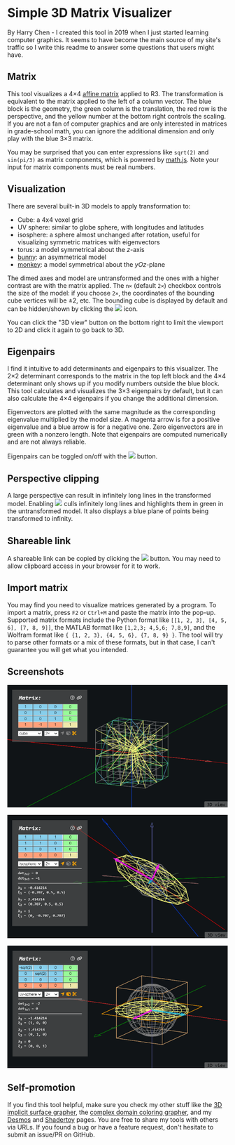 # Simple 3D Matrix Visualizer

By Harry Chen - I created this tool in 2019 when I just started learning computer graphics. It seems to have become the main source of my site's traffic so I write this readme to answer some questions that users might have.

## Matrix

This tool visualizes a 4×4 [affine matrix](https://en.wikipedia.org/wiki/Transformation_matrix#Affine_transformations) applied to R3. The transformation is equivalent to the matrix applied to the left of a column vector. The blue block is the geometry, the green column is the translation, the red row is the perspective, and the yellow number at the bottom right controls the scaling. If you are not a fan of computer graphics and are only interested in matrices in grade-school math, you can ignore the additional dimension and only play with the blue 3×3 matrix.

You may be surprised that you can enter expressions like `sqrt(2)` and `sin(pi/3)` as matrix components, which is powered by [math.js](https://mathjs.org/). Note your input for matrix components must be real numbers.

## Visualization

There are several built-in 3D models to apply transformation to:
 - Cube: a 4x4 voxel grid
 - UV sphere: similar to globe sphere, with longitudes and latitudes
 - isosphere: a sphere almost unchanged after rotation, useful for visualizing symmetric matrices with eigenvectors
 - torus: a model symmetrical about the *z*-axis
 - [bunny](https://en.wikipedia.org/wiki/Stanford_bunny): an asymmetrical model
 - [monkey](https://docs.blender.org/manual/en/latest/modeling/meshes/primitives.html#monkey): a model symmetrical about the *yOz*-plane

The dimed axes and model are untransformed and the ones with a higher contrast are with the matrix applied. The `n×` (default `2×`) checkbox controls the size of the model: if you choose `2×`, the coordinates of the bounding cube vertices will be ±2, etc. The bounding cube is displayed by default and can be hidden/shown by clicking the <img src="https://raw.githubusercontent.com/FortAwesome/Font-Awesome/6.x/svgs/solid/cube.svg" width="16"/> icon.

You can click the "3D view" button on the bottom right to limit the viewport to 2D and click it again to go back to 3D.

## Eigenpairs

I find it intuitive to add determinants and eigenpairs to this visualizer. The 2×2 determinant corresponds to the matrix in the top left block and the 4×4 determinant only shows up if you modify numbers outside the blue block. This tool calculates and visualizes the 3×3 eigenpairs by default, but it can also calculate the 4×4 eigenpairs if you change the additional dimension.

Eigenvectors are plotted with the same magnitude as the corresponding eigenvalue multiplied by the model size. A magenta arrow is for a positive eigenvalue and a blue arrow is for a negative one. Zero eigenvectors are in green with a nonzero length. Note that eigenpairs are computed numerically and are not always reliable.

Eigenpairs can be toggled on/off with the <img src="https://raw.githubusercontent.com/FortAwesome/Font-Awesome/6.x/svgs/solid/location-arrow.svg" width="16"/> button.

## Perspective clipping

A large perspective can result in infinitely long lines in the transformed model. Enabling <img src="https://raw.githubusercontent.com/FortAwesome/Font-Awesome/6.x/svgs/solid/scissors.svg" width="16"/> culls infinitely long lines and highlights them in green in the untransformed model. It also displays a blue plane of points being transformed to infinity.

## Shareable link

A shareable link can be copied by clicking the <img src="https://raw.githubusercontent.com/FortAwesome/Font-Awesome/6.x/svgs/solid/link.svg" width="16"/> button. You may need to allow clipboard access in your browser for it to work.

## Import matrix

You may find you need to visualize matrices generated by a program. To import a matrix, press `F2` or `Ctrl+M` and paste the matrix into the pop-up. Supported matrix formats include the Python format like `[[1, 2, 3], [4, 5, 6], [7, 8, 9]]`, the MATLAB format like `[1,2,3; 4,5,6; 7,8,9]`, and the Wolfram format like `{ {1, 2, 3}, {4, 5, 6}, {7, 8, 9} }`. The tool will try to parse other formats or a mix of these formats, but in that case, I can't guarantee you will get what you intended.

## Screenshots

[![](Screenshot_2023-01-12_235523.png)](http://harry7557558.github.io/tools/matrixv.html#m=1,0,0,0;0,1,0,0;0,0,1,0;1,-1,1,1&g=cube&s=2&te=0&tf=0)

[![](Screenshot_2023-01-12_235729.png)](http://harry7557558.github.io/tools/matrixv.html#m=1,1,1;1,1,0;1,0,1&g=isosphere&s=2&tf=0)

[![](Screenshot_2023-01-12_235937.png)](http://harry7557558.github.io/tools/matrixv.html#m=-sqrt(2),0,0;0,sqrt(2),0;0,0,0&g=uv-sphere&s=2)

## Self-promotion

If you find this tool helpful, make sure you check my other stuff like the [3D implicit surface grapher](https://harry7557558.github.io/spirula/implicit3/index.html), the [complex domain coloring grapher](https://harry7557558.github.io/spirula/complex/index.html), and my [Desmos](https://harry7557558.github.io/desmos/index.html) and [Shadertoy](https://harry7557558.github.io/shadertoy/index.html) pages. You are free to share my tools with others via URLs. If you found a bug or have a feature request, don't hesitate to submit an issue/PR on GitHub.
